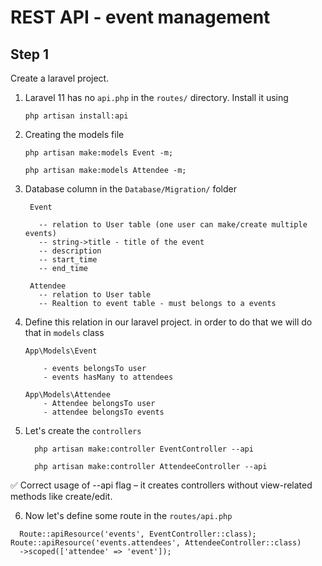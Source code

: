 # REST API - event management

## Step 1
Create a laravel project. 

1. Laravel 11 has no `api.php` in the `routes/` directory. Install it using 
    ````
    php artisan install:api
    ````

2. Creating the models file 
    ```
    php artisan make:models Event -m;

    php artisan make:models Attendee -m;
    ```

3. Database column in the `Database/Migration/` folder
   ```
    Event 

      -- relation to User table (one user can make/create multiple events)
      -- string->title - title of the event 
      -- description 
      -- start_time 
      -- end_time 

    Attendee 
      -- relation to User table 
      -- Realtion to event table - must belongs to a events
   ```
4. Define this relation in our laravel project. in order to do that we will do that in `models` class
    ```
    App\Models\Event

        - events belongsTo user
        - events hasMany to attendees

    App\Models\Attendee
        - Attendee belongsTo user
        - attendee belongsTo events
    ```
   

5. Let's create the `controllers`
    ``` 
      php artisan make:controller EventController --api

      php artisan make:controller AttendeeController --api
    ```
✅ Correct usage of --api flag – it creates controllers without view-related methods like create/edit.


6. Now let's define some route in the  `routes/api.php` 

  ```
    Route::apiResource('events', EventController::class);
Route::apiResource('events.attendees', AttendeeController::class)
    ->scoped(['attendee' => 'event']);
  ```



